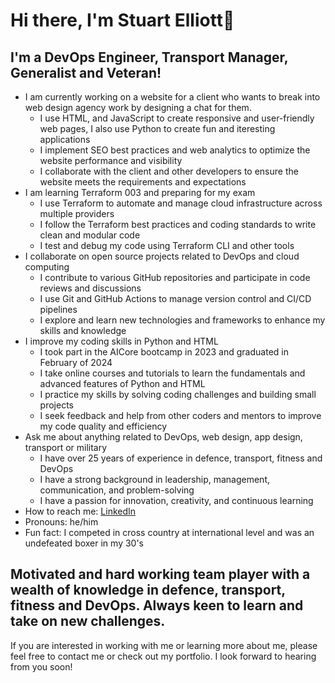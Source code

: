 # Hi there, I'm Stuart Elliott👋

## I'm a DevOps Engineer, Transport Manager, Generalist and Veteran!

- I am currently working on a website for a client who wants to break into web design agency work by designing a chat for them.
  - I use HTML, and JavaScript to create responsive and user-friendly web pages, I also use Python to create fun and iteresting applications
  - I implement SEO best practices and web analytics to optimize the website performance and visibility
  - I collaborate with the client and other developers to ensure the website meets the requirements and expectations
- I am learning Terraform 003 and preparing for my exam
  - I use Terraform to automate and manage cloud infrastructure across multiple providers
  - I follow the Terraform best practices and coding standards to write clean and modular code
  - I test and debug my code using Terraform CLI and other tools
- I collaborate on open source projects related to DevOps and cloud computing
  - I contribute to various GitHub repositories and participate in code reviews and discussions
  - I use Git and GitHub Actions to manage version control and CI/CD pipelines
  - I explore and learn new technologies and frameworks to enhance my skills and knowledge
- I improve my coding skills in Python and HTML
  - I took part in the AICore bootcamp in 2023 and graduated in February of 2024
  - I take online courses and tutorials to learn the fundamentals and advanced features of Python and HTML
  - I practice my skills by solving coding challenges and building small projects
  - I seek feedback and help from other coders and mentors to improve my code quality and efficiency
- Ask me about anything related to DevOps, web design, app design, transport or military
  - I have over 25 years of experience in defence, transport, fitness and DevOps
  - I have a strong background in leadership, management, communication, and problem-solving
  - I have a passion for innovation, creativity, and continuous learning
- How to reach me: [LinkedIn](https://www.linkedin.com/in/stue2607)
- Pronouns: he/him
- Fun fact: I competed in cross country at international level and was an undefeated boxer in my 30's

## Motivated and hard working team player with a wealth of knowledge in defence, transport, fitness and DevOps. Always keen to learn and take on new challenges.

If you are interested in working with me or learning more about me, please feel free to contact me or check out my portfolio. I look forward to hearing from you soon!


